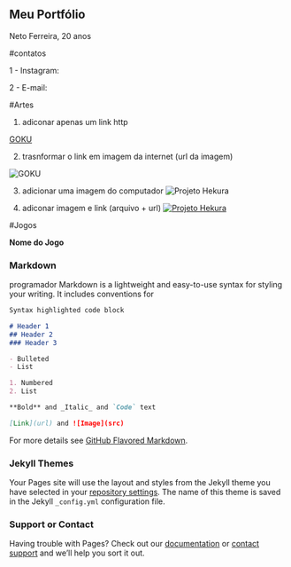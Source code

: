 ## Meu Portfólio
Neto Ferreira, 20 anos 

#contatos 

1 - Instagram:

2 - E-mail:

#Artes 

1. adiconar apenas um link http

[GOKU](https://i.pinimg.com/564x/f7/b8/b1/f7b8b11d89b6898afcc3ffe224722f71.jpg)

2. trasnformar o link em imagem da internet (url da imagem)

![GOKU](https://i.pinimg.com/564x/f7/b8/b1/f7b8b11d89b6898afcc3ffe224722f71.jpg)

3. adicionar uma imagem do computador
![Projeto Hekura](Cabelocomdetalhe.png)


4. adiconar imagem e link (arquivo + url)
[![Projeto Hekura](Cabelocomdetalhe.png)](http://app.hacknplan.com)


#Jogos 

**Nome do Jogo**


### Markdown

programador 
Markdown is a lightweight and easy-to-use syntax for styling your writing. It includes conventions for

```markdown
Syntax highlighted code block

# Header 1
## Header 2
### Header 3

- Bulleted
- List

1. Numbered
2. List

**Bold** and _Italic_ and `Code` text

[Link](url) and ![Image](src)
```

For more details see [GitHub Flavored Markdown](https://guides.github.com/features/mastering-markdown/).

### Jekyll Themes

Your Pages site will use the layout and styles from the Jekyll theme you have selected in your [repository settings](https://github.com/NetoFerreira/NetoFerreira.github.io/settings). The name of this theme is saved in the Jekyll `_config.yml` configuration file.

### Support or Contact

Having trouble with Pages? Check out our [documentation](https://help.github.com/categories/github-pages-basics/) or [contact support](https://github.com/contact) and we’ll help you sort it out.
